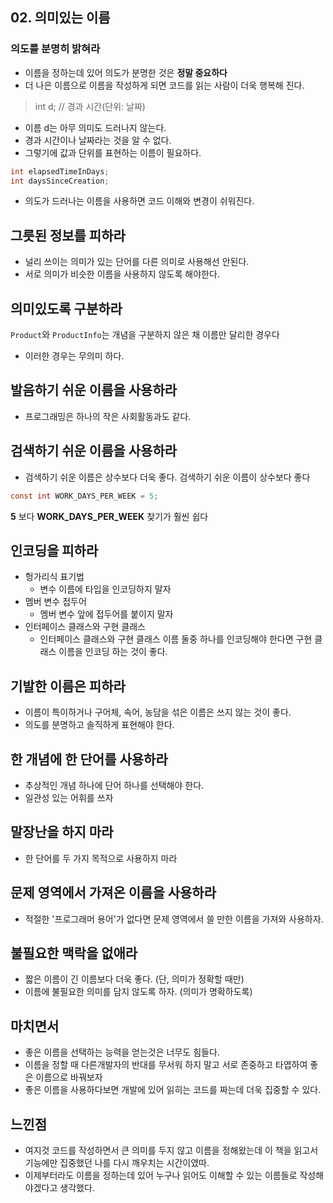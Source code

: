 ## 02. 의미있는 이름

### 의도를 분명히 밝혀라
- 이름을 정하는데 있어 의도가 분명한 것은 **정말 중요하다**
- 더 나은 이름으로 이름을 작성하게 되면 코드를 읽는 사람이 더욱 행복해 진다.

> int d; // 경과 시간(단위: 날짜)
- 이름 d는 아무 의미도 드러나지 않는다.
- 경과 시간이나 날짜라는 것을 알 수 없다.
- 그렇기에 값과 단위를 표현하는 이름이 필요하다.
```java
int elapsedTimeInDays;
int daysSinceCreation; 
```
- 의도가 드러나는 이름을 사용하면 코드 이해와 변경이 쉬워진다.

## 그릇된 정보를 피하라
- 널리 쓰이는 의미가 있는 단어를 다른 의미로 사용해선 안된다.
- 서로 의미가 비슷한 이름을 사용하지 않도록 해야한다.

## 의미있도록 구분하라
  ```Product```와 ```ProductInfo```는 개념을 구분하지 않은 채 이름만 달리한 경우다
- 이러한 경우는 무의미 하다.
## 발음하기 쉬운 이름을 사용하라
- 프로그래밍은 하나의 작은 사회활동과도 같다. 
## 검색하기 쉬운 이름을 사용하라
- 검색하기 쉬운 이름은 상수보다 더욱 좋다.
검색하기 쉬운 이름이 상수보다 좋다
```java
const int WORK_DAYS_PER_WEEK = 5;
```

**5** 보다 **WORK_DAYS_PER_WEEK** 찾기가 훨씬 쉽다

## 인코딩을 피하라
- 헝가리식 표기법
  - 변수 이름에 타입을 인코딩하지 말자
- 멤버 변수 접두어
  - 멤버 변수 앞에 접두어를 붙이지 말자
- 인터페이스 클래스와 구현 클래스
  - 인터페이스 클래스와 구현 클래스 이름 둘중 하나를 인코딩해야 한다면 구현 클래스 이름을 인코딩 하는 것이 좋다.

## 기발한 이름은 피하라
- 이름이 특이하거나 구어체, 속어, 농담을 섞은 이름은 쓰지 않는 것이 좋다.
- 의도를 분명하고 솔직하게 표현해야 한다.

## 한 개념에 한 단어를 사용하라
- 추상적인 개념 하나에 단어 하나를 선택해야 한다.
- 일관성 있는 어휘를 쓰자

## 말장난을 하지 마라
- 한 단어를 두 가지 목적으로 사용하지 마라

## 문제 영역에서 가져온 이름을 사용하라
- 적절한 '프로그래머 용어'가 없다면 문제 영역에서 쓸 만한 이름을 가져와 사용하자.

## 불필요한 맥락을 없애라
- 짧은 이름이 긴 이름보다 더욱 좋다. (단, 의미가 정확할 때만)
- 이름에 불필요한 의미를 담지 않도록 하자. (의미가 명확하도록)

## 마치면서
- 좋은 이름을 선택하는 능력을 얻는것은 너무도 힘들다.
- 이름을 정할 때 다른개발자의 반대를 무서워 하지 말고 서로 존중하고 타엽하여 좋은 이름으로 바꿔보자
- 좋은 이름을 사용하다보면 개발에 있어 읽히는 코드를 짜는데 더욱 집중할 수 있다.

## 느낀점
- 여지것 코드를 작성하면서 큰 의미를 두지 않고 이름을 정해왔는데 이 책을 읽고서 기능에만 집중했던 나를 다시 깨우치는 시간이였따.
- 이제부터라도 이름을 정하는데 있어 누구나 읽어도 이해할 수 있는 이름들로 작성해야겠다고 생각했다.
